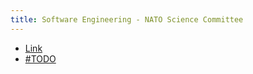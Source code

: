 ```yaml
---
title: Software Engineering - NATO Science Committee
---
```


- [Link](sensc)
- [#TODO]

[sensc]: http://homepages.cs.ncl.ac.uk/brian.randell/NATO/nato1968.PDF
[#TODO]: ./todo.md
